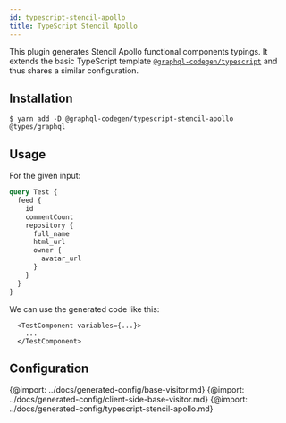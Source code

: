 ```yaml
---
id: typescript-stencil-apollo
title: TypeScript Stencil Apollo
---
```


This plugin generates Stencil Apollo functional components typings. It extends the basic TypeScript template [`@graphql-codegen/typescript`](typescript) and thus shares a similar configuration.

## Installation

    $ yarn add -D @graphql-codegen/typescript-stencil-apollo @types/graphql

## Usage

For the given input:

```graphql
query Test {
  feed {
    id
    commentCount
    repository {
      full_name
      html_url
      owner {
        avatar_url
      }
    }
  }
}
```

We can use the generated code like this:

```tsx
  <TestComponent variables={...}>
    ...
  </TestComponent>
```

## Configuration

{@import: ../docs/generated-config/base-visitor.md}
{@import: ../docs/generated-config/client-side-base-visitor.md}
{@import: ../docs/generated-config/typescript-stencil-apollo.md}
